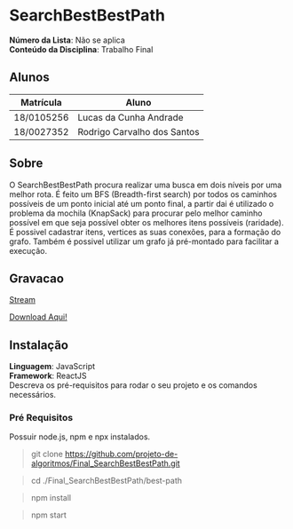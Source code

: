 # SearchBestBestPath

**Número da Lista**: Não se aplica<br>
**Conteúdo da Disciplina**: Trabalho Final<br>

## Alunos
|Matrícula | Aluno |
| -- | -- |
| 18/0105256 | Lucas da Cunha Andrade |
| 18/0027352 | Rodrigo Carvalho dos Santos |

## Sobre 
O SearchBestBestPath procura realizar uma busca em dois níveis por uma melhor rota.
É feito um BFS (Breadth-first search) por todos os caminhos possíveis de um ponto inicial até um ponto final, a partir dai é utilizado o problema da mochila (KnapSack) para procurar pelo melhor caminho possível em que seja possível obter os melhores itens possíveis (raridade).
É possivel cadastrar itens, vertices as suas conexões, para a formação do grafo. Também é possivel utilizar um grafo já pré-montado para facilitar a execução.

## Gravacao

[Stream](https://unbbr.sharepoint.com/:v:/s/GravaesPA608/EYF6UdCSeDVCjSTjExfw9IMBQubLA612GNAw9Pp-xyYs3A?e=2ted9i)

[Download Aqui!](./assets/FinalGravacao.mp4)

## Instalação 
**Linguagem**: JavaScript<br>
**Framework**: ReactJS<br>
Descreva os pré-requisitos para rodar o seu projeto e os comandos necessários.

### **Pré Requisitos**
Possuir node.js, npm e npx instalados.

> git clone https://github.com/projeto-de-algoritmos/Final_SearchBestBestPath.git

> cd ./Final_SearchBestBestPath/best-path

> npm install

> npm start





